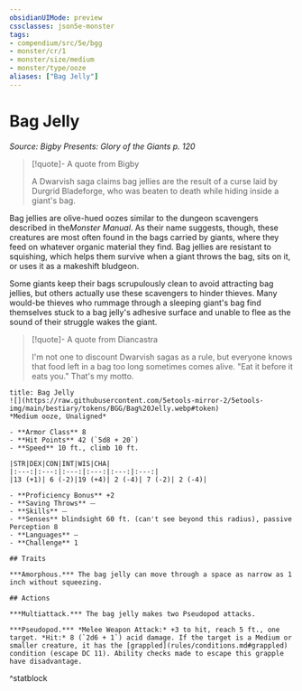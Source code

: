 ```yaml
---
obsidianUIMode: preview
cssclasses: json5e-monster
tags:
- compendium/src/5e/bgg
- monster/cr/1
- monster/size/medium
- monster/type/ooze
aliases: ["Bag Jelly"]
---
```

# Bag Jelly
*Source: Bigby Presents: Glory of the Giants p. 120*  

> [!quote]- A quote from Bigby  
> 
> A Dwarvish saga claims bag jellies are the result of a curse laid by Durgrid Bladeforge, who was beaten to death while hiding inside a giant's bag.

Bag jellies are olive-hued oozes similar to the dungeon scavengers described in the*Monster Manual*. As their name suggests, though, these creatures are most often found in the bags carried by giants, where they feed on whatever organic material they find. Bag jellies are resistant to squishing, which helps them survive when a giant throws the bag, sits on it, or uses it as a makeshift bludgeon.

Some giants keep their bags scrupulously clean to avoid attracting bag jellies, but others actually use these scavengers to hinder thieves. Many would-be thieves who rummage through a sleeping giant's bag find themselves stuck to a bag jelly's adhesive surface and unable to flee as the sound of their struggle wakes the giant.

> [!quote]- A quote from Diancastra  
> 
> I'm not one to discount Dwarvish sagas as a rule, but everyone knows that food left in a bag too long sometimes comes alive. "Eat it before it eats you." That's my motto.


```ad-statblock
title: Bag Jelly
![](https://raw.githubusercontent.com/5etools-mirror-2/5etools-img/main/bestiary/tokens/BGG/Bag%20Jelly.webp#token)
*Medium ooze, Unaligned*

- **Armor Class** 8 
- **Hit Points** 42 (`5d8 + 20`)
- **Speed** 10 ft., climb 10 ft.

|STR|DEX|CON|INT|WIS|CHA|
|:---:|:---:|:---:|:---:|:---:|:---:|
|13 (+1)| 6 (-2)|19 (+4)| 2 (-4)| 7 (-2)| 2 (-4)|

- **Proficiency Bonus** +2
- **Saving Throws** ⏤
- **Skills** ⏤
- **Senses** blindsight 60 ft. (can't see beyond this radius), passive Perception 8
- **Languages** —
- **Challenge** 1

## Traits

***Amorphous.*** The bag jelly can move through a space as narrow as 1 inch without squeezing.

## Actions

***Multiattack.*** The bag jelly makes two Pseudopod attacks.

***Pseudopod.*** *Melee Weapon Attack:* +3 to hit, reach 5 ft., one target. *Hit:* 8 (`2d6 + 1`) acid damage. If the target is a Medium or smaller creature, it has the [grappled](rules/conditions.md#grappled) condition (escape DC 11). Ability checks made to escape this grapple have disadvantage.
```
^statblock